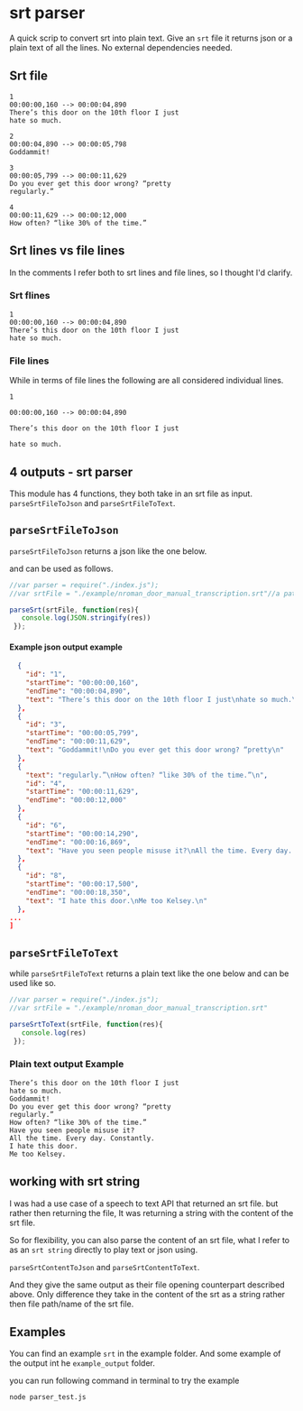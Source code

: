 # srt parser
A quick scrip to convert srt into plain text.
Give an `srt` file it returns json or a plain text of all the lines.
No external dependencies needed.


## Srt file
```srt
1
00:00:00,160 --> 00:00:04,890
There’s this door on the 10th floor I just
hate so much.

2
00:00:04,890 --> 00:00:05,798
Goddammit!

3
00:00:05,799 --> 00:00:11,629
Do you ever get this door wrong? “pretty
regularly.”

4
00:00:11,629 --> 00:00:12,000
How often? “like 30% of the time.”
```

## Srt lines vs file lines
In the comments I refer both to srt lines and file lines, so I thought I'd clarify.

### Srt flines
```
1
00:00:00,160 --> 00:00:04,890
There’s this door on the 10th floor I just
hate so much.
```

### File lines
While in terms of file lines the following are all considered individual lines.
```
1
```

```
00:00:00,160 --> 00:00:04,890
```

```
There’s this door on the 10th floor I just
```

```
hate so much.
```

## 4 outputs - srt parser
This module has 4 functions, they both take in an srt file as input.
`parseSrtFileToJson` and `parseSrtFileToText`.

## `parseSrtFileToJson`
`parseSrtFileToJson` returns a json like the one below.

and can be used as follows.

```javascript
//var parser = require("./index.js");
//var srtFile = "./example/nroman_door_manual_transcription.srt"//a path to some srt file you want to open

parseSrt(srtFile, function(res){
   console.log(JSON.stringify(res))
 });
```


#### Example json output example

```json
  {
    "id": "1",
    "startTime": "00:00:00,160",
    "endTime": "00:00:04,890",
    "text": "There’s this door on the 10th floor I just\nhate so much.\n"
  },
  {
    "id": "3",
    "startTime": "00:00:05,799",
    "endTime": "00:00:11,629",
    "text": "Goddammit!\nDo you ever get this door wrong? “pretty\n"
  },
  {
    "text": "regularly.”\nHow often? “like 30% of the time.”\n",
    "id": "4",
    "startTime": "00:00:11,629",
    "endTime": "00:00:12,000"
  },
  {
    "id": "6",
    "startTime": "00:00:14,290",
    "endTime": "00:00:16,869",
    "text": "Have you seen people misuse it?\nAll the time. Every day. Constantly.\n"
  },
  {
    "id": "8",
    "startTime": "00:00:17,500",
    "endTime": "00:00:18,350",
    "text": "I hate this door.\nMe too Kelsey.\n"
  },
...
]
```

## `parseSrtFileToText`

while `parseSrtFileToText` returns a plain text like the one below and can be used like so.

```javascript
//var parser = require("./index.js");
//var srtFile = "./example/nroman_door_manual_transcription.srt"

parseSrtToText(srtFile, function(res){
   console.log(res)
 });
```

### Plain text output Example

```
There’s this door on the 10th floor I just
hate so much.
Goddammit!
Do you ever get this door wrong? “pretty
regularly.”
How often? “like 30% of the time.”
Have you seen people misuse it?
All the time. Every day. Constantly.
I hate this door.
Me too Kelsey.
```


## working with srt string
I was had a use case of a speech to text API that returned an srt file. but rather then returning the file, It was returning a string with the content of the srt file.

So for flexibility, you can also parse the content of an srt file, what I refer to as an `srt string` directly to play text or json using.

`parseSrtContentToJson` and `parseSrtContentToText`.

And they give the same output as their file opening counterpart described above.
Only difference they take in the content of the srt as a string rather then file path/name of the srt file.

## Examples
You can find an example `srt` in the example folder. And some example of the output int he `example_output` folder.

you can run following command in terminal to try the example

```bash
node parser_test.js
```

<!--
## code overview

The script has a main function `parseSrtContent` that takes in an srt file and returns a json like the one seen above to the callback.

`parseSrtToText` uses `parseSrtToText` to iterate over the "srt json" and return the text as a string.

 `parseSrtContent` opens up the file.
 splits it into an array of file lines.
  defines the components of the srt line as regex variables (line counter, timecodes, text).

  then iterates over the file lines array

  and for each line checks agains the srt components regex previously defined

  if it matches then creates a srt line object where it saves the attribute.

  The tricky part is how to save the second file line of the text without overwritightin the text. so the workaround is that because we know there can be at most two lines but there were never be more then two. it checks if that `.text` attribute already exists, and if it does it means we are on the second line and it appends the text of the second line.
  if it doesn't then we are on the first line and it can be created.
  line breaks`"\n"` are added to preserve initial srt internal line division/carriage return for srt lines

then reached the second line it adds it to the array of srt lines objects results.

And when the loop is finished this is returned to the callback.
  -->
